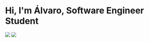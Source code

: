# Hi, I'm Álvaro, Software Engineer Student

![](http://github-profile-summary-cards.vercel.app/api/cards/profile-details?username=contrasov&theme=github_dark)
![](http://github-profile-summary-cards.vercel.app/api/cards/repos-per-language?username=contrasov&theme=github_dark)
